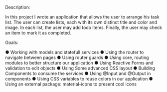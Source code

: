 Description:

In this project I wrote an application that allows the user to arrange his task
list. The user can create lists, each with its own distinct title and color and image. In
each list, the user may add todo items. Finally, the user may check an item to mark it
as completed.

Goals:

● Working with models and statefull services
● Using the router to navigate between pages
● Using router guards
● Using core, routing modules to better structure our application
● Using Reactive Forms and validation to edit objects
● Using Some advanced CSS layout
● Building Components to consume the services
● Using @Input and @Output in components
● Using CSS variables to reuse colors in our application
● Using an external package: material-icons to present cool icons
